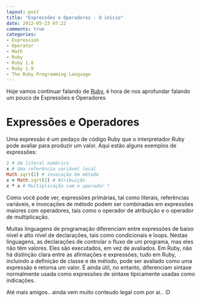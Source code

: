 ```yaml
---
layout: post
title: "Expressões e Operadores - O inicio"
date: 2012-05-23 07:22
comments: true
categories: 
- Expression
- Operator
- Math
- Ruby
- Ruby 1.8
- Ruby 1.9
- The Ruby Programming Language
---
```


<p>Hoje vamos continuar falando de <a href="http://www.ruby-doc.org/core-1.9.2/">Ruby</a>, é hora de nos aprofundar falando um pouco de Expressões e Operadores</p>

<h1>Expressões e Operadores</h1>

Uma expressão é um pedaço de código Ruby que o interpretador Ruby pode avaliar para produzir um valor. Aqui estão alguns exemplos 
de expressões:

```ruby Expressões
2 # Um literal numérico
x # Uma referência variável local
Math.sqrt(2) # invocação Um método
x = Math.sqrt(2) # Atribuição
x * x # Multiplicação com o operador *
```
Como você pode ver, expressões primárias, tal como literais, referências variáveis, e invocações de método podem ser combinadas em
expressões maiores com operadores, tais como o operador de atribuição e o operador de multiplicação.

Muitas linguagens de programação diferenciam entre expressões de baixo nível e alto nível de declarações, tais como condicionais e loops.
Nestas linguagens, as declarações de controlar o fluxo de um programa, mas eles não têm valores. Eles são executados, em vez de avaliados.
Em Ruby, não há distinção clara entre as afirmações e expressões; tudo em Ruby, incluindo a definição de classe e de método, pode ser 
avaliado como uma expressão e retorna um valor. É ainda útil, no entanto, diferenciam sintaxe normalmente usada como expressões de sintaxe
tipicamente usadas ​​como indicações.

Até mais amigos.. ainda vem muito conteudo legal com por ai.. :D